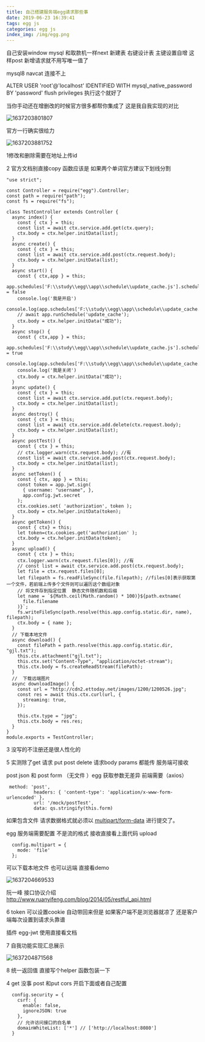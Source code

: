 ```yaml
---
title: 自己搭建服务端egg请求那些事
date: 2019-06-23 16:39:41
tags: egg js
categories: egg js
index_img: /img/egg.png
---
```

自己安装window mysql 和取款机一样next 
新建表 右键设计表 主键设置自增 这样post 新增请求就不用写唯一值了

mysql8 navcat 连接不上

ALTER USER 'root'@'localhost' IDENTIFIED WITH mysql_native_password BY 'password'
flush privileges
执行这个就好了

当你手动还在增删改的时候官方很多都帮你集成了 这是我自我实现的对比

![1637203801807](1637203801807.png)

官方一行确实很给力

![1637203881752](1637203881752.png)



1修改和删除需要在地址上传id

2 官方文档别直接copy 函数应该是  如果两个单词官方建议下划线分割

```
"use strict";

const Controller = require("egg").Controller;
const path = require("path");
const fs = require("fs");

class TestController extends Controller {
  async index() {
    const { ctx } = this;
    const list = await ctx.service.add.get(ctx.query);
    ctx.body = ctx.helper.initData(list);
  }
  async create() {
    const { ctx } = this;
    const list = await ctx.service.add.post(ctx.request.body);
    ctx.body = ctx.helper.initData(list);
  }
  async start() {
    const { ctx,app } = this;
    app.schedules['F:\\study\\egg\\app\\schedule\\update_cache.js'].schedule.disable = false
    console.log('我是开启')
    console.log(app.schedules['F:\\study\\egg\\app\\schedule\\update_cache.js'].schedule.disable);
    // await app.runSchedule('update_cache');
    ctx.body = ctx.helper.initData("成功");
  }
  async stop() {
    const { ctx,app } = this;
    app.schedules['F:\\study\\egg\\app\\schedule\\update_cache.js'].schedule.disable = true
    console.log(app.schedules['F:\\study\\egg\\app\\schedule\\update_cache.js'].schedule.disable);
    console.log('我是关闭')
    ctx.body = ctx.helper.initData("成功");
  }
  async update() {
    const { ctx } = this;
    const list = await ctx.service.add.put(ctx.request.body);
    ctx.body = ctx.helper.initData(list);
  }
  async destroy() {
    const { ctx } = this;
    const list = await ctx.service.add.delete(ctx.request.body);
    ctx.body = ctx.helper.initData(list);
  }
  async postTest() {
    const { ctx } = this;
    // ctx.logger.warn(ctx.request.body); //有
    const list = await ctx.service.add.post(ctx.request.body);
    ctx.body = ctx.helper.initData(list);
  }
  async setToken() {
    const { ctx, app } = this;
    const token = app.jwt.sign(
      { username: "username", }, 
      app.config.jwt.secret
    );
    ctx.cookies.set( 'authorization', token ); 
    ctx.body = ctx.helper.initData(token);
  }
  async getToken() {
    const { ctx} = this;
    let token=ctx.cookies.get('authorization' ); 
    ctx.body = ctx.helper.initData(token);
  }
  async upload() {
    const { ctx } = this;
    ctx.logger.warn(ctx.request.files[0]); //有
    // const list = await ctx.service.add.post(ctx.request.body);
    let file = ctx.request.files[0];
    let filepath = fs.readFileSync(file.filepath); //files[0]表示获取第一个文件，若前端上传多个文件则可以遍历这个数组对象
    // 将文件存到指定位置  静态文件随机数和后缀
    let name = `${Math.ceil(Math.random() * 100)}${path.extname(
      file.filename
    )}`;
    fs.writeFileSync(path.resolve(this.app.config.static.dir, name), filepath);
    ctx.body = { name };
  }
  // 下载本地文件
  async download() {
    const filePath = path.resolve(this.app.config.static.dir, "gjl.txt");
    this.ctx.attachment("gjl.txt");
    this.ctx.set("Content-Type", "application/octet-stream");
    this.ctx.body = fs.createReadStream(filePath);
  }
  //  下载远端图片
  async downloadImage() {
    const url = "http://cdn2.ettoday.net/images/1200/1200526.jpg";
    const res = await this.ctx.curl(url, {
      streaming: true,
    });

    this.ctx.type = "jpg";
    this.ctx.body = res.res;
  }
}
module.exports = TestController;
```

3 没写的不注册还是很人性化的

5 实测除了get 请求 put post delete 请求body params 都能传 服务端可接收

post json 和 post form （无文件 ）egg 获取参数无差异 前端需要（axios）

```
 method: 'post',
          headers: { 'content-type': 'application/x-www-form-urlencoded' },
          url: '/mock/postTest',
          data: qs.stringify(this.form)
```

如果包含文件   请求数据格式就必须以 [multipart/form-data](http://tools.ietf.org/html/rfc2388) 进行提交了。 

egg 服务端需要配置 不是流的格式  接收直接看上面代码 upload

```
  config.multipart = {
    mode: 'file'
  };
```

可以下载本地文件 也可以远端 直接看demo



![1637204669533](1637204669533.png)

阮一峰 接口协议介绍  http://www.ruanyifeng.com/blog/2014/05/restful_api.html

6 token 可以设置cookie 自动带回来但是 如果客户端不是浏览器就凉了 还是客户端每次设置到请求头靠谱

插件 egg-jwt 使用直接看文档 

7 自我功能实现汇总展示

![1637204871568](1637204871568.png)

8 统一返回值 直接写个helper 函数包装一下

4 get 没事  post 和put  cors  开启下面或者自己配置

```
  config.security = {
    csrf: {
      enable: false,
      ignoreJSON: true
    },
    // 允许访问接口的白名单
    domainWhiteList: ['*'] // ['http://localhost:8080']
  }

```

